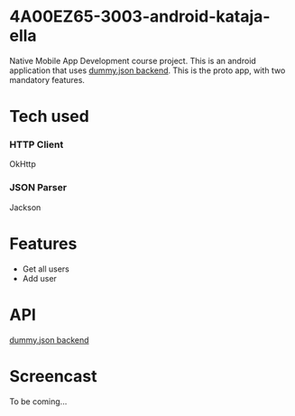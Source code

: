# 4A00EZ65-3003-android-kataja-ella
Native Mobile App Development course project. This is an android application
that uses [dummy.json backend](https://dummyjson.com/docs/users). This is
the proto app, with two mandatory features.
# Tech used
### HTTP Client
OkHttp
### JSON Parser
Jackson
# Features
- Get all users
- Add user
# API
[dummy.json backend](https://dummyjson.com/docs/users)
# Screencast
To be coming...
